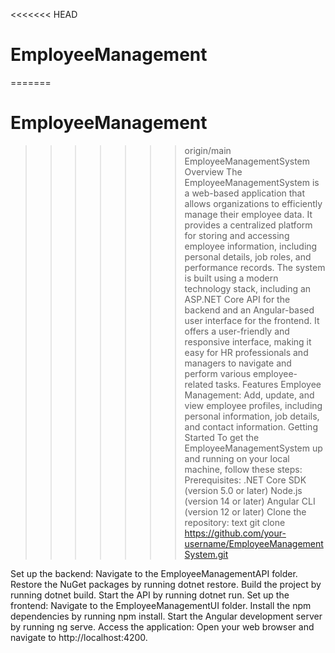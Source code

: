 <<<<<<< HEAD
# EmployeeManagement
=======
# EmployeeManagement
>>>>>>> origin/main
EmployeeManagementSystem
Overview
The EmployeeManagementSystem is a web-based application that allows organizations to efficiently manage their employee data. It provides a centralized platform for storing and accessing employee information, including personal details, job roles, and performance records.
The system is built using a modern technology stack, including an ASP.NET Core API for the backend and an Angular-based user interface for the frontend. It offers a user-friendly and responsive interface, making it easy for HR professionals and managers to navigate and perform various employee-related tasks.
Features
Employee Management: Add, update, and view employee profiles, including personal information, job details, and contact information.
Getting Started
To get the EmployeeManagementSystem up and running on your local machine, follow these steps:
Prerequisites:
.NET Core SDK (version 5.0 or later)
Node.js (version 14 or later)
Angular CLI (version 12 or later)
Clone the repository:
text
git clone https://github.com/your-username/EmployeeManagementSystem.git

Set up the backend:
Navigate to the EmployeeManagementAPI folder.
Restore the NuGet packages by running dotnet restore.
Build the project by running dotnet build.
Start the API by running dotnet run.
Set up the frontend:
Navigate to the EmployeeManagementUI folder.
Install the npm dependencies by running npm install.
Start the Angular development server by running ng serve.
Access the application:
Open your web browser and navigate to http://localhost:4200.

